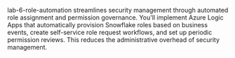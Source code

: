 lab-6-role-automation streamlines security management through automated role assignment and permission governance. You'll implement Azure Logic Apps that automatically provision Snowflake roles based on business events, create self-service role request workflows, and set up periodic permission reviews. This reduces the administrative overhead of security management.